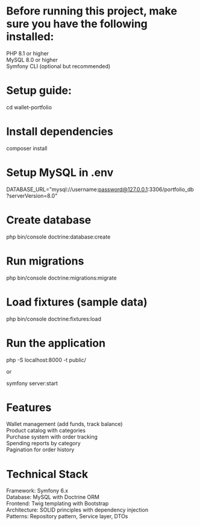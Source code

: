 # Before running this project, make sure you have the following installed:

PHP 8.1 or higher  
MySQL 8.0 or higher  
Symfony CLI (optional but recommended)  

# Setup guide:
cd wallet-portfolio

# Install dependencies
composer install

# Setup MySQL in .env
DATABASE_URL="mysql://username:password@127.0.0.1:3306/portfolio_db?serverVersion=8.0"

# Create database
php bin/console doctrine:database:create

# Run migrations
php bin/console doctrine:migrations:migrate

# Load fixtures (sample data)
php bin/console doctrine:fixtures:load

# Run the application
php -S localhost:8000 -t public/

or

symfony server:start

# Features

Wallet management (add funds, track balance)  
Product catalog with categories  
Purchase system with order tracking  
Spending reports by category  
Pagination for order history  

# Technical Stack

Framework: Symfony 6.x  
Database: MySQL with Doctrine ORM  
Frontend: Twig templating with Bootstrap  
Architecture: SOLID principles with dependency injection  
Patterns: Repository pattern, Service layer, DTOs  